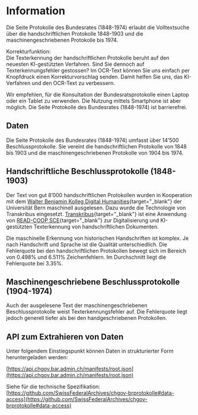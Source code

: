 # Information

Die Seite Protokolle des Bundesrates (1848-1974) erlaubt die Volltextsuche über die handschriftlichen Protokolle 1848-1903 und die maschinengeschriebenen Protokolle bis 1974.

Korrekturfunktion:  
Die Texterkennung der handschriftlichen Protokolle beruht auf den neuesten KI-gestützten Verfahren. Sind Sie dennoch auf Texterkennungsfehler gestossen? Im OCR-Text können Sie uns einfach per Knopfdruck einen Korrekturvorschlag senden. Damit helfen Sie uns, das KI-Verfahren und den OCR-Text zu verbessern.

Wir empfehlen, für die Konsultation der Bundesratsprotokolle einen Laptop oder ein Tablet zu verwenden. Die Nutzung mittels Smartphone ist aber möglich. Die Seite Protokolle des Bundesrates (1848-1974) ist barrierefrei.

## Daten

Die Seite Protokolle des Bundesrates (1848-1974) umfasst über 14’500 Beschlussprotokolle. Sie vereint die handschriftlichen Protokolle von 1848 bis 1903 und die maschinengeschriebenen Protokolle von 1904 bis 1974.

## Handschriftliche Beschlussprotokolle (1848-1903)

Der Text von gut 8’000 handschriftlichen Protokollen wurden in Kooperation mit dem [Walter Benjamin Kolleg Digital Humanities](https://www.dh.unibe.ch/index_ger.html){target="_blank"} der Universität Bern maschinell ausgelesen. Dazu wurde die Technologie von Transkribus eingesetzt. [Transkribus](https://readcoop.eu/de/transkribus/){target="_blank"} ist eine Anwendung von [READ-COOP SCE](https://readcoop.eu/de/){target="_blank"} zur Digitalisierung und KI-gestützten Texterkennung von handschriftlichen Dokumenten.

Die maschinelle Erkennung von historischen Handschriften ist komplex. Je nach Handschrift und Sprache ist die Qualität unterschiedlich. Die Fehlerquote bei den handschriftlichen Protokollen bewegt sich im Bereich von 0.498% und 6.511% Zeichenfehlern. Im Durchschnitt liegt die Fehlerquote bei 3.35%.

## Maschinengeschriebene Beschlussprotokolle (1904-1974)

Auch der ausgelesene Text der maschinengeschriebenen Beschlussprotokolle weist Texterkennungsfehler auf. Die Fehlerquote liegt jedoch generell tiefer als bei den handgeschriebenen Protokollen.

## API zum Extrahieren von Daten

Unter folgendem Einstiegspunkt können Daten in strukturierter Form heruntergeladen werden:

[https://api.chgov.bar.admin.ch/manifests/root.json](https://api.chgov.bar.admin.ch/manifests/root.json)

Siehe für die technische Spezifikation: [https://github.com/SwissFederalArchives/chgov-brprotokolle#data-access](https://github.com/SwissFederalArchives/chgov-brprotokolle#data-access)

